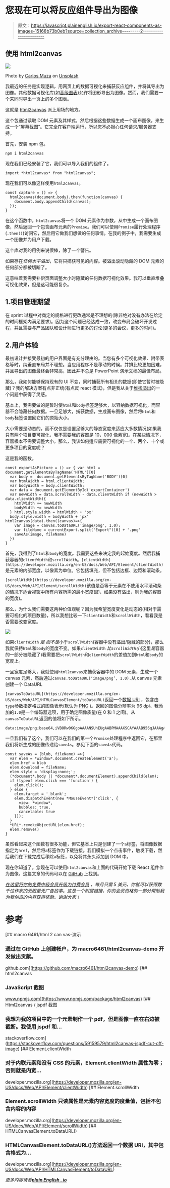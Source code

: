 # 您现在可以将反应组件导出为图像

> 原文：<https://javascript.plainenglish.io/export-react-components-as-images-15168b73b0eb?source=collection_archive---------2----------------------->

## 使用 html2canvas

![](img/0d46ea614e679c951310e8cc73d882bb.png)

Photo by [Carlos Muza](https://unsplash.com/@kmuza?utm_source=unsplash&utm_medium=referral&utm_content=creditCopyText) on [Unsplash](https://unsplash.com/s/photos/web-app?utm_source=unsplash&utm_medium=referral&utm_content=creditCopyText)

我最近的任务是实现逻辑，用网页上的数据可视化来捕获反应组件，并将其导出为图像。其他数据可视化库(如[高级图表](https://www.highcharts.com/))允许将图形导出为图像。然而，我们需要一个来同时导出一页上的多个图表。

这就是 [html2canvas](https://www.npmjs.com/package/html2canvas) 派上用场的地方。

这个包通过读取 DOM 元素及其样式，然后根据这些数据生成一个画布图像，来生成一个“屏幕截图”。它完全在客户端运行，所以您不必担心任何请求/服务器支持。

首先，安装 npm 包。

```
npm i html2canvas
```

现在我们已经安装了它，我们可以导入我们的组件了。

```
import *html2canvas* from "html2canvas";
```

现在我们可以像这样使用`html2canvas`。

```
const capture = () => {
  html2canvas(document.body).then(function(canvas) {
    document.body.appendChild(canvas);
  });
}
```

在这个函数中，`html2canvas`将一个 DOM 元素作为参数，从中生成一个画布图像，然后返回一个包含画布元素的`Promise`。我们可以使用`Promise`履行处理程序(`.then()`)访问它，然后用它做我们想做的任何事情。在我的例子中，我需要生成一个图像并为用户下载。

这个库对我的用例来说很棒，除了一个警告。

如果存在*任何水平溢出*，它将只捕获可见的内容。被溢出滚动隐藏的 DOM 元素的任何部分都被切断了。

这意味着我需要补偿页面调整大小时隐藏的任何数据可视化效果。我可以垂直堆叠可视化效果，但是这可能很复杂。

## 1.项目管理期望

在 sprint 过程中对商定的规格进行更改通常是不理想的(除非绝对没有办法在给定的时间框架内满足要求)。因为这个问题已经达成一致，改变布局会破坏开发过程，并且需要与产品团队和设计师进行更多的讨论(更多的会议，更多的时间)。

## 2.用户体验

最初设计并接受最初的用户界面是有充分理由的。当您有多个可视化效果、附带表格等时，纯垂直布局并不理想。当应用程序不是移动的时候。并排比较更加困难，并且导出的图像最终会非常高，因此并不总是 PowerPoint 演示文稿的最佳布局。

那么，我如何能够保持现有的 UI 不变，同时捕获所有相关的数据(即使它暂时被隐藏)？我的解决方案有点非正统(有点反 react 模式)，但是我从关于[堆栈溢出](https://stackoverflow.com/questions/59159579/html2canvas-jspdf-cut-off-image)的一个问题中获得了灵感。

基本上，我需要做的是暂时使`html`和`body`标签足够大，以容纳数据可视化，而容器不会隐藏任何数据。一旦足够大，捕获数据，生成画布图像，然后将`html`和`body`标签设置回它们的原始大小。

大小需要是动态的，而不仅仅是设置足够大的静态宽度来适应大多数情况(如果我只有两个项目要可视化，我不需要我的容器是 10，000 像素宽)。在某些情况下，容器根本不需要调整大小。那么，我该如何适应需要可视化的一个、两个、十个或更多项目的宽度呢？

这是我的函数。

```
const exportAsPicture = () => { var html = document.getElementsByTagName('HTML')[0]
  var body =  document.getElementsByTagName('BODY')[0]
  var htmlWidth = html.clientWidth;
  var bodyWidth = body.clientWidth;
  var data = document.getElementById('exportContainer')
  var newWidth = data.scrollWidth - data.clientWidth if (newWidth > data.clientWidth){
    htmlWidth += newWidth
    bodyWidth += newWidth
  } html.style.width = htmlWidth + 'px'
  body.style.width = bodyWidth + 'px' html2canvas(data).then((canvas)=>{
    var image = canvas.toDataURL('image/png', 1.0);
    var fileName = currentExport.split("Export")[0] + '.png'
    saveAs(image, fileName)
  })
}
```

首先，我得到了`html`和`body`的宽度。我需要这些来决定我的起始宽度。然后我捕获容器的`clientWidth`和`scrollWidth`。`[clientWidth](https://developer.mozilla.org/en-US/docs/Web/API/Element/clientWidth)`是元素的内部宽度，以像素为单位。它包括填充，但不包括边框、边距和滚动条。

`[scrollWidth](https://developer.mozilla.org/en-US/docs/Web/API/Element/scrollWidth)`该值是否等于元素在不使用水平滚动条的情况下适合视窗中所有内容所需的最小宽度(即，如果没有溢出，则为我的容器的宽度)。

那么，为什么我们需要这两种价值观呢？因为我希望宽度变化是动态的(相对于需要可视化的项目数量)，所以我想比较一下`clientWidth`和`scrollWidth`，看看我是否需要改变宽度。

![](img/d249df4522ba912cf29ef25c48612c21.png)

如果`clientWidth` *是* *而不是*小于`scrollWidth`(容器中没有溢出/隐藏的部分)，那么我就保持`html`和`body`的宽度不变。如果`clientWidth` *比`scrollWidth`小*(这里*是*容器的一部分被隐藏了)我需要把`scrollWidth`和`clientWidth`的差值加到`html`和`body`的宽度上。

一旦宽度足够大，我就使用`html2canvas`来捕获容器中的 DOM 元素，生成一个 canvas 元素，然后通过`canvas.toDataURL(‘image/png’, 1.0).`从 canvas 元素创建一个 DataURL

`[canvasToDataURL](https://developer.mozilla.org/en-US/docs/Web/API/HTMLCanvasElement/toDataURL)`返回一个[数据 URI](https://developer.mozilla.org/en-US/docs/Web/HTTP/Basics_of_HTTP/Data_URIs) ，包含由`type`参数指定格式的图像表示(默认为 [PNG](https://en.wikipedia.org/wiki/Portable_Network_Graphics) )。返回的图像分辨率为 96 dpi。我添加的`1.0`是一个编码器选项，用于确定图像质量(在 0 和 1 之间)。从`canvasToDataURL`返回的值将如下所示。

```
data:image/png;base64,iVBORw0KGgoAAAANSUhEUgAABPMAAAXSCAYAAAB956qJAAAgAElEQVR4XuydB7QkRfWHi7jknDNIFgQEJAclCgiSRRABJSNBcpYcVCQoUaLkj...
```

一旦我们有了这个，我们可以在我们的第一个`Promise`处理程序中返回它，在那里我们将新生成的图像传递给`saveAs`。参见下面的`saveAs`代码。

```
const saveAs = (blob, fileName) =>{
  var elem = *window*.document.createElement('a');
  elem.href = blob
  elem.download = fileName;
  elem.style = 'display:none;';
  (*document*.body || *document*.documentElement).appendChild(elem);
  if (typeof elem.click === 'function') {
    elem.click();
  } else {
    elem.target = '_blank';
    elem.dispatchEvent(new *MouseEvent*('click', {
      view: *window*,
      bubbles: true,
      cancelable: true
    }));
  }
  *URL*.revokeObjectURL(elem.href);
  elem.remove()
}
```

虽然看起来这个函数有很多功能，但它基本上只是创建了一个`a`标签，将图像数据指定为`href`，然后将`a`标签作为下载链接。我们模拟一个点击事件，触发下载，然后我们在下载完成后移除`a`标签，以免将其永久添加到 DOM 中。

现在你知道了。您现在可以使用`html2canvas`和上面的代码开始下载 React 组件作为图像。这篇文章的代码可以在 [GitHub](https://github.com/macro6461/html2canvas-demo) 上找到。

[*在这里将你的免费中级会员升级为付费会员*](https://matt-croak.medium.com/membership) *，每月只需 5 美元，你就可以获得数千位作家的无限量无广告故事。这是一个附属链接，你的会员资格的一部分帮助我为我创造的内容获得奖励。谢谢大家！*

# 参考

[](https://github.com/macro6461/html2canvas-demo) [## macro 6461/html 2 can vas-演示

### 通过在 GitHub 上创建帐户，为 macro6461/html2canvas-demo 开发做出贡献。

github.com](https://github.com/macro6461/html2canvas-demo) [](https://www.npmjs.com/package/html2canvas) [## html2canvas

### JavaScript 截图

www.npmjs.com](https://www.npmjs.com/package/html2canvas) [](https://stackoverflow.com/questions/59159579/html2canvas-jspdf-cut-off-image) [## Html2canvas / jspdf 截图

### 我想为我的项目中的一个元素制作一个 pdf，但是图像一直在右边被截断。我使用 jspdf 和…

stackoverflow.com](https://stackoverflow.com/questions/59159579/html2canvas-jspdf-cut-off-image) [](https://developer.mozilla.org/en-US/docs/Web/API/Element/clientWidth) [## Element.clientWidth

### 对于内联元素和没有 CSS 的元素，Element.clientWidth 属性为零；否则就是内宽…

developer.mozilla.org](https://developer.mozilla.org/en-US/docs/Web/API/Element/clientWidth) [](https://developer.mozilla.org/en-US/docs/Web/API/Element/scrollWidth) [## Element.scrollWidth

### Element.scrollWidth 只读属性是元素内容宽度的度量值，包括不包含内容的内容

developer.mozilla.org](https://developer.mozilla.org/en-US/docs/Web/API/Element/scrollWidth) [](https://developer.mozilla.org/en-US/docs/Web/API/HTMLCanvasElement/toDataURL) [## HTMLCanvasElement.toDataURL()

### HTMLCanvasElement.toDataURL()方法返回一个数据 URI，其中包含格式为…

developer.mozilla.org](https://developer.mozilla.org/en-US/docs/Web/API/HTMLCanvasElement/toDataURL) 

*更多内容请看*[***plain English . io***](https://plainenglish.io/)